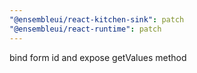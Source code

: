 ```yaml
---
"@ensembleui/react-kitchen-sink": patch
"@ensembleui/react-runtime": patch
---
```


bind form id and expose getValues method
